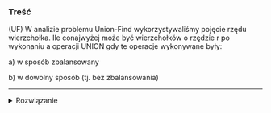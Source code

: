 ### Treść
(UF)
W analizie problemu Union-Find wykorzystywaliśmy pojęcie rzędu wierzchołka. Ile conajwyżej może być wierzchołków o rzędzie r po wykonaniu a operacji UNION gdy te operacje wykonywane były:

 a) w sposób zbalansowany

 b) w dowolny sposób (tj. bez zbalansowania)


------
<details><summary>Rozwiązanie</summary>
<p>

